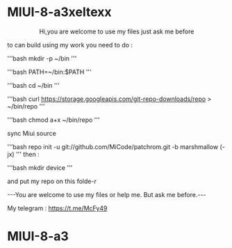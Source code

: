 # MIUI-8-a3xeltexx
<p align="center">
Hi,you are welcome to use my files just ask me before 
<p>

to can build using my work you need to do :

'''bash
mkdir -p ~/bin
'''

'''bash
PATH=~/bin:$PATH
'''

'''bash
cd ~/bin
'''

'''bash
curl https://storage.googleapis.com/git-repo-downloads/repo > ~/bin/repo
'''

'''bash
chmod a+x ~/bin/repo
'''

sync Miui source 

'''bash 
repo init -u git://github.com/MiCode/patchrom.git -b marshmallow (-jx)
'''
then :

'''bash 
mkdir device
'''

and put my repo on this folde-r
 
---You are welcome to use my files or help me. But ask me before.---

My telegram : https://t.me/McFy49

# MIUI-8-a3
